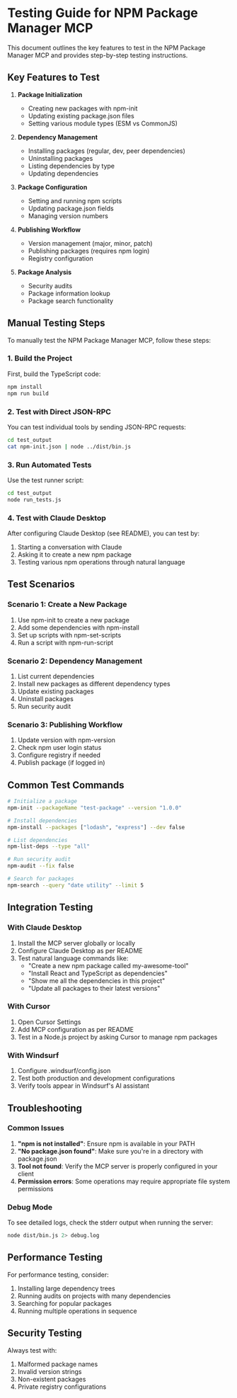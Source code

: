 # Testing Guide for NPM Package Manager MCP

This document outlines the key features to test in the NPM Package Manager MCP and provides step-by-step testing instructions.

## Key Features to Test

1. **Package Initialization**
   - Creating new packages with npm-init
   - Updating existing package.json files
   - Setting various module types (ESM vs CommonJS)

2. **Dependency Management**
   - Installing packages (regular, dev, peer dependencies)
   - Uninstalling packages
   - Listing dependencies by type
   - Updating dependencies

3. **Package Configuration**
   - Setting and running npm scripts
   - Updating package.json fields
   - Managing version numbers

4. **Publishing Workflow**
   - Version management (major, minor, patch)
   - Publishing packages (requires npm login)
   - Registry configuration

5. **Package Analysis**
   - Security audits
   - Package information lookup
   - Package search functionality

## Manual Testing Steps

To manually test the NPM Package Manager MCP, follow these steps:

### 1. Build the Project

First, build the TypeScript code:

```bash
npm install
npm run build
```

### 2. Test with Direct JSON-RPC

You can test individual tools by sending JSON-RPC requests:

```bash
cd test_output
cat npm-init.json | node ../dist/bin.js
```

### 3. Run Automated Tests

Use the test runner script:

```bash
cd test_output
node run_tests.js
```

### 4. Test with Claude Desktop

After configuring Claude Desktop (see README), you can test by:

1. Starting a conversation with Claude
2. Asking it to create a new npm package
3. Testing various npm operations through natural language

## Test Scenarios

### Scenario 1: Create a New Package

1. Use npm-init to create a new package
2. Add some dependencies with npm-install
3. Set up scripts with npm-set-scripts
4. Run a script with npm-run-script

### Scenario 2: Dependency Management

1. List current dependencies
2. Install new packages as different dependency types
3. Update existing packages
4. Uninstall packages
5. Run security audit

### Scenario 3: Publishing Workflow

1. Update version with npm-version
2. Check npm user login status
3. Configure registry if needed
4. Publish package (if logged in)

## Common Test Commands

```bash
# Initialize a package
npm-init --packageName "test-package" --version "1.0.0"

# Install dependencies
npm-install --packages ["lodash", "express"] --dev false

# List dependencies
npm-list-deps --type "all"

# Run security audit
npm-audit --fix false

# Search for packages
npm-search --query "date utility" --limit 5
```

## Integration Testing

### With Claude Desktop

1. Install the MCP server globally or locally
2. Configure Claude Desktop as per README
3. Test natural language commands like:
   - "Create a new npm package called my-awesome-tool"
   - "Install React and TypeScript as dependencies"
   - "Show me all the dependencies in this project"
   - "Update all packages to their latest versions"

### With Cursor

1. Open Cursor Settings
2. Add MCP configuration as per README
3. Test in a Node.js project by asking Cursor to manage npm packages

### With Windsurf

1. Configure .windsurf/config.json
2. Test both production and development configurations
3. Verify tools appear in Windsurf's AI assistant

## Troubleshooting

### Common Issues

1. **"npm is not installed"**: Ensure npm is available in your PATH
2. **"No package.json found"**: Make sure you're in a directory with package.json
3. **Tool not found**: Verify the MCP server is properly configured in your client
4. **Permission errors**: Some operations may require appropriate file system permissions

### Debug Mode

To see detailed logs, check the stderr output when running the server:

```bash
node dist/bin.js 2> debug.log
```

## Performance Testing

For performance testing, consider:

1. Installing large dependency trees
2. Running audits on projects with many dependencies
3. Searching for popular packages
4. Running multiple operations in sequence

## Security Testing

Always test with:

1. Malformed package names
2. Invalid version strings
3. Non-existent packages
4. Private registry configurations